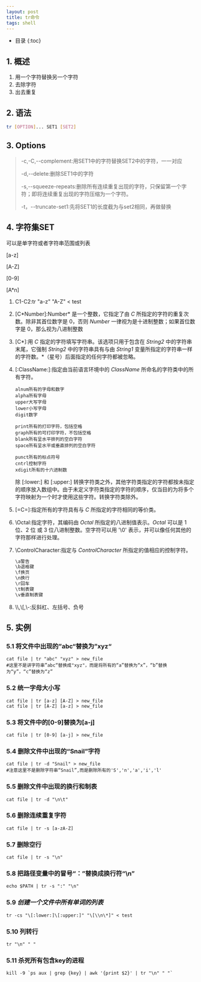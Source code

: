 ```yaml
---
layout: post
title: tr命令
tags: shell
---
```


*  目录
{:toc}
## 1. 概述

1. 用一个字符替换另一个字符
2. 去除字符
3. 出去重复



## 2. 语法

```bash
tr [OPTION]... SET1 [SET2]
```



## 3. Options

> -c,-C,--complement:用SET1中的字符替换SET2中的字符，一一对应
>
> -d,--delete:删除SET1中的字符
>
> -s,--squeeze-repeats:删除所有连续重复出现的字符，只保留第一个字符；即将连续重复出现的字符压缩为一个字符。
>
> -t，--truncate-set1:先将SET1的长度截为与set2相同，再做替换



## 4. 字符集SET

可以是单字符或者字符串范围或列表

[a-z]

[A-Z]

[0-9]

[A*n]

1. C1-C2:tr "a-z" "A-Z" < test

2. \[C\*Number]:Number\* 是一个整数，它指定了由 *C* 所指定的字符的重复次数。除非其首位数字是 0，否则 *Number* 一律视为是十进制整数；如果首位数字是 0，那么视为八进制整数

3. \[C\*]:用 *C* 指定的字符填写字符串。该选项只用于包含在 *String2* 中的字符串末尾，它强制 *String2* 中的字符串具有与由 *String1* 变量所指定的字符串一样的字符数。\*（星号）后面指定的任何字符都被忽略。

4. \[:ClassName:]:指定由当前语言环境中的 *ClassName* 所命名的字符类中的所有字符。

   ```
   alnum所有的字母和数字
   alpha所有字母
   upper大写字母
   lower小写字母
   digit数字 
   
   print所有的打印字符，包括空格
   graph所有的可打印字符，不包括空格
   blank所有呈水平排列的空白字符
   space所有呈水平或垂直排列的空白字符
   
   punct所有的标点符号
   cntrl控制字符
   xdigit所有的十六进制数
   ```

   除 [:lower:] 和 [:upper:] 转换字符类之外，其他字符类指定的字符都按未指定的顺序放入数组中。由于未定义字符类指定的字符的顺序，仅当目的为将多个字符映射为一个时才使用这些字符。转换字符类除外。

5. \[=C=]:指定所有的字符具有与 *C* 所指定的字符相同的等价类。

6. \\Octal:指定字符，其编码由 *Octal* 所指定的八进制值表示。*Octal* 可以是 1 位、2 位 或 3 位八进制整数。空字符可以用 '\0' 表示，并可以像任何其他的字符那样进行处理。

7. \\ControlCharacter:指定与 *ControlCharacter* 所指定的值相应的控制字符。

   ```bash
   \a警告
   \b退格键
   \f换页
   \n换行
   \r回车
   \t制表键
   \v垂直制表键
   ```

8. \\\\,\\\[,\\\-:反斜杠、左括号、负号



## 5. 实例

### 5.1 将文件中出现的”abc“替换为”xyz“

```shell
cat file | tr "abc" "xyz" > new_file
#这里不是讲字符串”abc“替换成"xyz"，而是将所有的“a”替换为“x”，“b”替换为“y”，“c”替换为“z”
```

### 5.2 统一字母大小写

```shell
cat file | tr [a-z] [A-Z] > new_file
cat file | tr [A-Z] [a-z] > new_file
```

### 5.3 将文件中的[0-9]替换为[a-j]

```shell
cat file | tr [0-9] [a-j] > new_file
```

### 5.4 删除文件中出现的“Snail”字符

```shell
cat file | tr -d "Snail" > new_file
#注意这里不是删除字符串“Snail”,而是删除所有的'S','n','a','i','l'
```

### 5.5 删除文件中出现的换行和制表

```shell
cat file | tr -d "\n\t"
```

### 5.6 删除连续重复字符

```shell
cat file | tr -s [a-zA-Z]
```

### 5.7 删除空行

```shell
cat file | tr -s "\n"
```

### 5.8 把路径变量中的冒号“：”替换成换行符“\n”

```shell
echo $PATH | tr -s ":" "\n"
```

### 5.9 *创建一个文件中所有单词的列表*

```shell
tr -cs "\[:lower:]\[:upper:]" "\[\\n\*]" < test
```

### 5.10 列转行

```shell
tr "\n" " "
```

### 5.11 杀死所有包含key的进程

```shell
kill -9 `ps aux | grep {key} | awk '{print $2}' | tr "\n" " "`
```

